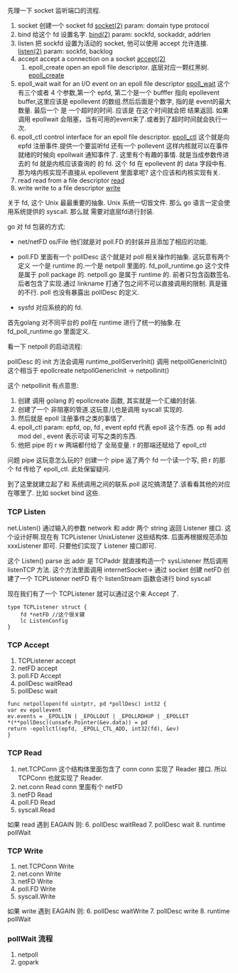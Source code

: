 先理一下 socket 监听端口的流程.
1. socket 创建一个 socket fd [socket(2)](https://man7.org/linux/man-pages/man2/socket.2.html) param: domain type protocol 
2. bind 给这个 fd 设置名字. [bind(2)](https://www.man7.org/linux/man-pages/man2/bind.2.html) param: sockfd, sockaddr, addrlen 
3. listen 把 sockfd 设置为活动的 socket, 他可以使用 accept 允许连接. [listen(2)](https://man7.org/linux/man-pages/man2/listen.2.html) param: sockfd, backlog
4. accept accept a connection on a socket [accept(2)](https://man7.org/linux/man-pages/man2/accept.2.html)
   1. epoll_create  open an epoll file descriptor. 底层对应一颗红黑树. [epoll_create ](https://man7.org/linux/man-pages/man2/epoll_create.2.html)
5. epoll_wait wait for an I/O event on an epoll file descriptor [epoll_wait](https://man7.org/linux/man-pages/man2/epoll_wait.2.html)
这个有三个或者 4 个参数,第一个 epfd, 第二个是一个 bufffer 指向 epollevent buffer,这里应该是 epollevent 的数组.然后后面是个数字, 指的是 event的最大数量. 最后一个
是 一个超时的时间. 应该是 在这个时间就会把 结果返回. 如果调用 epollwait 会阻塞，当有可用的event来了.或者到了超时时间就会执行一次.
6. epoll_ctl control interface for an epoll file descriptor. [epoll_ctl](https://man7.org/linux/man-pages/man2/epoll_ctl.2.html) 这个就是向 epfd 注册事件.提供一个要监听fd
还有一个 pollevent 这样内核就可以在事件就绪的时候向 epollwait 通知事件了. 这里有个有趣的事情. 就是当成参数传进去的 fd 就是内核应该查询的
的 fd. 这个 fd 在 epollevent 的 data 字段中有. 那为啥内核实现不直接从 epollevent 里面拿呢? 这个应该和内核实现有关.
7. read read from a file descriptor [read](https://man7.org/linux/man-pages/man2/read.2.html)
8. write write to a file descriptor [write](https://man7.org/linux/man-pages/man2/write.2.html)

关于 fd, 这个 Unix 最最重要的抽象. Unix 系统一切皆文件. 那么 go 语言一定会使用系统提供的 syscall. 那么就
需要对底层fd进行封装. 

go 对 fd 包装的方式:

- net/netFD  os/File 他们就是对 poll.FD 的封装并且添加了相应的功能. 

- poll.FD 里面有一个 pollDesc 这个就是对 poll 相关操作的抽象. 这玩意有两个定义 一个是 runtime 的.一个是 netpoll 里面的.
fd_poll_runtime.go 这个文件是属于 poll package 的. netpoll.go 是属于 runtime 的. 前者只包含函数签名.后者包含了实现.通过
linkname 打通了包之间不可以直接调用的限制. 真是骚的不行. poll 也没有暴露出 pollDesc 的定义.

- sysfd 对应系统的的 fd.


首先golang 对不同平台的 poll在 runtime 进行了统一的抽象.在 fd_poll_runtime.go 里面定义.

看一下 netpoll 的启动流程:

pollDesc 的 init 方法会调用 runtime_pollServerInit() 调用 netpollGenericInit()这个相当于 epollcreate
netpollGenericInit ->  netpollinit() 

这个 netpollinit 有点意思:
1. 创建 调用 golang 的 epollcreate 函数, 其实就是一个汇编的封装.
2. 创建了一个 非阻塞的管道.这玩意儿也是调用 syscall 实现的.
3. 然后就是 epoll 注册事件之类的事情了.
4. epoll_ctl param: epfd, op, fd , event  epfd 代表 epoll 这个东西. op 有 add mod del , event 表示可读
可写之类的东西.
5. 他把 pipe 的 r w 两端都付给了 全局变量. r 的那端还赋给了 epoll_ctl 


问题 pipe  这玩意怎么玩的? 创建一个 pipe 返了两个 fd 一个读一个写, 把 r 的那个 fd 传给了 epoll_ctl.
此处保留疑问. 

到了这里就建立起了和 系统调用之间的联系.poll 这坨搞清楚了.该看看其他的对应在哪里了. 比如 socket  bind 这些.

### TCP Listen
net.Listen() 通过输入的参数 network 和 addr 两个 string 返回 Listener 接口. 这个设计好啊.现在有 TCPListener
UnixListener 这些结构体. 后面再根据规范添加 xxxListener 即可. 只要他们实现了 Listener 接口即可.

这个 Listen() parse 出 addr 是 TCPaddr 就直接构造一个 sysListener 然后调用 listenTCP 方法. 这个方法里面调用 internetSocket-> 通过 socket 创建 netFD
创建了一个 TCPListener  netFD 有个 listenStream 函数会进行 bind syscall

现在我们有了一个 TCPListener 就可以通过这个来 Accept 了. 
```
type TCPListener struct {
	fd *netFD //这个很关键
	lc ListenConfig
}
```

### TCP Accept
1. TCPListener accept
2. netFD accept
3. poll.FD Accept
4. pollDesc waitRead
5. pollDesc wait

```
func netpollopen(fd uintptr, pd *pollDesc) int32 {
var ev epollevent
ev.events = _EPOLLIN | _EPOLLOUT | _EPOLLRDHUP | _EPOLLET
*(**pollDesc)(unsafe.Pointer(&ev.data)) = pd
return -epollctl(epfd, _EPOLL_CTL_ADD, int32(fd), &ev)
}
```

### TCP Read
1. net.TCPConn 这个结构体里面包含了 conn conn 实现了 Reader 接口. 所以 TCPConn 也就实现了 Reader.
2. net.conn Read conn 里面有个 netFD
3. netFD Read
4. poll.FD Read
5. syscall.Read

如果 read 遇到 EAGAIN 则:
6. pollDesc waitRead
7. pollDesc wait
8. runtime pollWait

### TCP Write
1. net.TCPConn Write
2. net.conn Write
3. netFD Write
4. poll.FD Write
5. syscall.Write

如果 write 遇到 EAGAIN 则:
6. pollDesc waitWrite
7. pollDesc write
8. runtime pollWait

### pollWait 流程
1. netpoll
2. gopark
